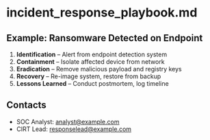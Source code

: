 # incident_response_playbook.md

## Example: Ransomware Detected on Endpoint

1. **Identification** – Alert from endpoint detection system
2. **Containment** – Isolate affected device from network
3. **Eradication** – Remove malicious payload and registry keys
4. **Recovery** – Re-image system, restore from backup
5. **Lessons Learned** – Conduct postmortem, log timeline

## Contacts

- SOC Analyst: analyst@example.com
- CIRT Lead: responselead@example.com

